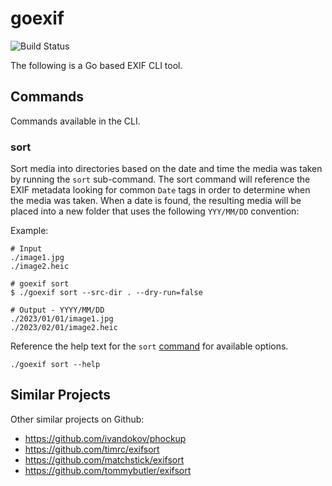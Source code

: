 # goexif

![Build Status](https://github.com/dtrejod/goexif/actions/workflows/go.yml/badge.svg)


The following is a Go based EXIF CLI tool.

## Commands

Commands available in the CLI.

### sort

Sort media into directories based on the date and time the media was taken by
running the `sort` sub-command. The sort command will reference the EXIF
metadata looking for common `Date` tags in order to determine when the media
was taken. When a date is found, the resulting media will be placed into a new
folder that uses the following `YYY/MM/DD` convention:

Example:
```
# Input
./image1.jpg
./image2.heic

# goexif sort
$ ./goexif sort --src-dir . --dry-run=false

# Output - YYYY/MM/DD
./2023/01/01/image1.jpg
./2023/02/01/image2.heic
```

Reference the help text for the `sort` [command](./cmd/sort.go) for available options.

```
./goexif sort --help
```

## Similar Projects

Other similar projects on Github:
- https://github.com/ivandokov/phockup
- https://github.com/timrc/exifsort
- https://github.com/matchstick/exifsort
- https://github.com/tommybutler/exifsort
